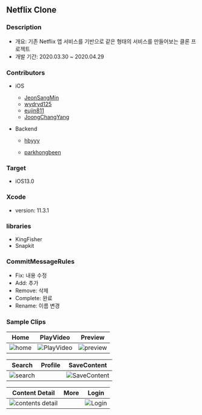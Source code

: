 ## Netflix Clone



### Description

- 개요: 기존 Netflix 앱 서비스를 기반으로 같은 형태의 서비스를 만들어보는 클론 프로젝트
- 개발 기간: 2020.03.30 ~ 2020.04.29



### Contributors

- iOS

  - [JeonSangMin](https://github.com/JeonSangMin)
  - [wydryd125](https://github.com/wydryd125)
  - [eujin811](https://github.com/eujin811)
  - [JoongChangYang](https://github.com/JoongChangYang)

- Backend

  - [hbyyy](https://github.com/hbyyy)

  - [parkhongbeen](https://github.com/parkhongbeen)

    



### Target

- iOS13.0



### Xcode

- version: 11.3.1



###  libraries

- KingFisher
- Snapkit



### CommitMessageRules

- Fix: 내용 수정
- Add: 추가
- Remove: 삭제
- Complete: 완료
- Rename: 이름 변경



### Sample Clips

| Home                                                         | PlayVideo                                                    | Preview                                                      |
| ------------------------------------------------------------ | ------------------------------------------------------------ | ------------------------------------------------------------ |
| ![home](https://user-images.githubusercontent.com/56557507/81056294-45fc6a00-8f05-11ea-9de8-9c53f894409f.gif) | ![PlayVideo](https://user-images.githubusercontent.com/56557507/81054969-ba81d980-8f02-11ea-9b10-982a15fe448e.gif) | ![preview](https://user-images.githubusercontent.com/15086391/81035803-7e854f00-8ed7-11ea-9611-754cdded1ef1.gif) |

|                            Search                            | Profile |                         SaveContent                          |
| :----------------------------------------------------------: | :-----: | :----------------------------------------------------------: |
| ![search](https://user-images.githubusercontent.com/15086391/81035372-a5428600-8ed5-11ea-85b9-2920e8d61a77.gif) |         | ![SaveContent](https://user-images.githubusercontent.com/56557507/81060496-86f87c80-8f0d-11ea-85f0-56f437ed3812.gif) |



| Content Detail| More | Login |
| :--: | :--: | :---: |
| ![contents detail](https://user-images.githubusercontent.com/15086391/81036205-2d765a80-8ed9-11ea-8540-bcd3ec32e665.gif) |       |![Login](https://user-images.githubusercontent.com/56557507/81052547-96bc9480-8efe-11ea-9db2-e3bc7e58350d.gif)|




